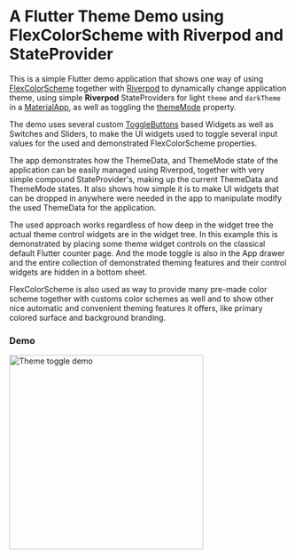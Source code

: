 # A Flutter Theme Demo using FlexColorScheme with Riverpod and StateProvider

This is a simple Flutter demo application that shows one way of using
[FlexColorScheme](https://pub.dev/packages/flex_color_scheme) together with 
[Riverpod](https://pub.dev/packages/flutter_riverpod) to dynamically change 
application theme, using simple **Riverpod** StateProviders for light `theme` and `darkTheme` 
in a [MaterialApp](https://api.flutter.dev/flutter/material/MaterialApp-class.html), 
as well as toggling the [themeMode](https://api.flutter.dev/flutter/material/MaterialApp/themeMode.html) property. 


The demo uses several custom [ToggleButtons](https://api.flutter.dev/flutter/material/ToggleButtons-class.html) based Widgets as well as 
Switches and Sliders, to make the UI widgets used to toggle several input values 
for the used and demonstrated FlexColorScheme properties. 

The app demonstrates how the ThemeData, and ThemeMode state of the application can be 
easily managed using Riverpod, together with very simple compound StateProvider's, 
making up the current ThemeData and ThemeMode states. It also shows how simple it 
is to make UI widgets that can be dropped in anywhere were needed in the app 
to manipulate modify the used ThemeData for the application. 

The used approach works regardless of how deep in the widget tree the actual
theme control widgets are in the widget tree. In this example this is demonstrated
by placing some theme widget controls on the classical default Flutter counter page.
And the mode toggle is also in the App drawer and the entire collection of 
demonstrated theming features and their control widgets are hidden in a bottom sheet.

FlexColorScheme is also used as way to provide many pre-made color scheme together 
with customs color schemes as well and to show other nice automatic and convenient 
theming features it offers, like primary colored surface and background branding.



### Demo

<img src="https://github.com/rydmike/theme_demo/blob/master/resources/theme_demo.gif?raw=true" alt="Theme toggle demo" width="350"/>

